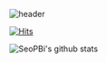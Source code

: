 ![header](https://capsule-render.vercel.app/api?type=wave&color=auto&height=300&section=header&text=SeoPBi%20&fontSize=90)



[![Hits](https://hits.seeyoufarm.com/api/count/incr/badge.svg?url=https%3A%2F%2Fgithub.com%2FSeoPBi%2FSeoPBi.git&count_bg=%2379C83D&title_bg=%23555555&icon=&icon_color=%23E7E7E7&title=hits&edge_flat=false)](https://hits.seeyoufarm.com)

![SeoPBi's github stats](https://github-readme-stats.vercel.app/api?username=SeoPBi&show_icons=true)

<!--
**SeoPBi/SeoPBi** is a ✨ _special_ ✨ repository because its `README.md` (this file) appears on your GitHub profile.

![아이디's github stats](https://github-readme-stats.vercel.app/api?username=SeoPBi&show_icons=true)

[![Top Langs](https://github-readme-stats.vercel.app/api/top-langs/?username=SeoPBi&layout=compact)](https://github.com/anuraghazra/github-readme-stats)
